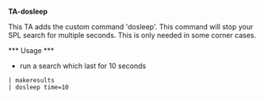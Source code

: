 **TA-dosleep**

This TA adds the custom command 'dosleep'. This command will stop your SPL search for multiple seconds. This is only needed in some corner cases.

*** Usage ***

- run a search which last for 10 seconds
```
| makeresults 
| dosleep time=10
```
